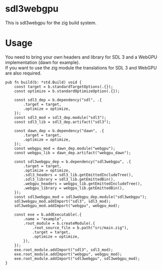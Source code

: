 # sdl3webgpu
This is sdl3webgpu for the zig build system.

# Usage
You need to bring your own headers and library for SDL 3 and a WebGPU implementation (dawn for example).  
If you want to use the zig module the translations for SDL 3 and WebGPU are also required.  
```zig
pub fn build(b: *std.Build) void {
    const target = b.standardTargetOptions(.{});
    const optimize = b.standardOptimizeOption(.{});

    const sdl3_dep = b.dependency("sdl", .{
        .target = target,
        .optimize = optimize,
    });
    const sdl3_mod = sdl3_dep.module("sdl3");
    const sdl3_lib = sdl3_dep.artifact("sdl3");

    const dawn_dep = b.dependency("dawn", .{
        .target = target,
        .optimize = optimize,
    });
    const webgpu_mod = dawn_dep.module("webgpu");
    const webgpu_lib = dawn_dep.artifact("webgpu_dawn");

    const sdl3webgpu_dep = b.dependency("sdl3webgpu", .{
        .target = target,
        .optimize = optimize,
        .sdl3_headers = sdl3_lib.getEmittedIncludeTree(),
        .sdl3_library = sdl3_lib.getEmittedBin(),
        .webgpu_headers = webgpu_lib.getEmittedIncludeTree(),
        .webgpu_library = webgpu_lib.getEmittedBin(),
    });
    const sdl3webgpu_mod = sdl3webgpu_dep.module("sdl3webgpu");
    sdl3webgpu_mod.addImport("sdl3", sdl3_mod);
    sdl3webgpu_mod.addImport("webgpu", webgpu_mod);

    const exe = b.addExecutable(.{
        .name = "example",
        .root_module = b.createModule(.{
            .root_source_file = b.path("src/main.zig"),
            .target = target,
            .optimize = optimize,
        }),
    });
    exe.root_module.addImport("sdl3", sdl3_mod);
    exe.root_module.addImport("webgpu", webgpu_mod);
    exe.root_module.addImport("sdl3webgpu", sdl3webgpu_mod);
}
```